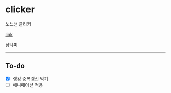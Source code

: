# clicker

노느냄 클리커

[link](https://ck.b-p.kro.kr/)

냠냐미

---

## To-do

* [x] 랭킹 중복갱신 막기
* [ ] 애니매이션 적용